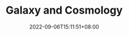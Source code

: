 ---
title: "Galaxy and Cosmology"
date: 2022-09-06T15:11:51+08:00
draft: true
# description
description: "This is meta description"
---